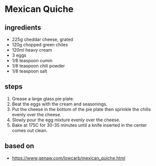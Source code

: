 # Mexican Quiche

## ingredients

- 225g cheddar cheese, grated
- 120g chopped green chiles
- 120ml heavy cream
- 3 eggs
- 1/8 teaspoon cumin
- 1/8 teaspoon chili powder
- 1/8 teaspoon salt

## steps

1. Grease a large glass pie plate.
2. Beat the eggs with the cream and seasonings.
3. Put the cheese in the bottom of the pie plate then sprinkle the chilis evenly over the cheese.
4. Slowly pour the egg mixture evenly over the cheese.
5. Bake at 175C for 30-35 minutes until a knife inserted in the center comes out clean.

## based on

- https://www.genaw.com/lowcarb/mexican_quiche.html
